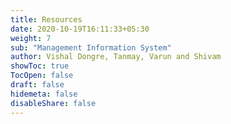 ```yaml
---
title: Resources
date: 2020-10-19T16:11:33+05:30
weight: 7
sub: "Management Information System"
author: Vishal Dongre, Tanmay, Varun and Shivam
showToc: true
TocOpen: false
draft: false
hidemeta: false
disableShare: false
---
```

